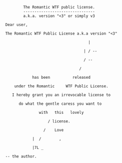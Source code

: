                        The Romantic WTF public license.
                       --------------------------------
                       a.k.a. version "<3" or simply v3
                       
               Dear user,

               The Romantic WTF Public License a.k.a version "<3"
                  
                                                    | 
    
                                                  | / --
    
                                                  / --
    
                                                / 
    
                           has been          released
    
                   under the Romantic     WTF Public License.
    
                  I hereby grant you an irrevocable license to
    
                     do what the gentle caress you want to
    
                              with   this   lovely
    
                                  / license.
    
                                /    Love
    
                           |  /        ,
    
                           |7L _ 
              
               -- the author.


